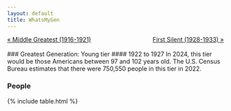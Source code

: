 ```yaml
---
layout: default
title: WhatsMyGen
---
```

<div style="overflow: hidden"><a href="/WhatsMyGen/generations/greatest-middle.html" class="previous" style="float: left !important">&laquo; Middle Greatest (1916-1921)</a><a href="/WhatsMyGen/generations/silent-first.html" class="next" style="float: right !important">First Silent (1928-1933) &raquo;</a></div>
<br>
### Greatest Generation: Young tier
#### 1922 to 1927
In 2024, this tier would be those Americans between 97 and 102 years old. The U.S. Census Bureau estimates that there were 750,550 people in this tier in 2022. 

### People

{% include table.html %}
